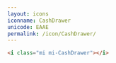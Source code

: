```yaml
---
layout: icons
iconname: CashDrawer
unicode: EAAE
permalink: /icon/CashDrawer/
---
```


``` html
<i class="mi mi-CashDrawer"></i>
```
